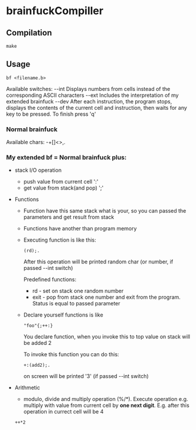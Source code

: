 # brainfuckCompiller

## Compilation

```
make
```

## Usage

```
bf <filename.b>
```

Available switches:
--int   Displays numbers from cells instead of the
corresponding ASCII characters
--ext   Includes the interpretation of my extended brainfuck
--dev   After each instruction, the program stops, displays the contents of the current cell and instruction, then waits for any key to be pressed. To finish press 'q'

### Normal brainfuck

Available chars: -+[]<>,.

### My extended bf = Normal brainfuck plus:

- stack I/O operation

  - push value from current cell ':'
  - get value from stack(and pop) ';'

- Functions

  - Function have this same stack what is your, so you can passed the parameters and get result from stack

  - Functions have another than program memory

  - Executing function is like this:

    ```(rd);.```

    After this operation will be printed random char (or number, if passed --int switch)

    Predefined functions:

    - rd - set on stack one random number
    - exit - pop from stack one number and exit from the program. Status is equal to passed parameter

  - Declare yourself functions is like

    ```"foo"{;++:}```

    You declare function, when you invoke this to top value on stack will be added 2

    To invoke this function you can do this:

    ```+:(add2);.```

    on screen will be printed '3' (if passed --int switch)

- Arithmetic

  -  modulo, divide and multiply operation (%/*). Execute operation e.g. multiply with value from current cell by __one next digit__. E.g.  after this operation in currect cell will be 4

    ```++*2```
